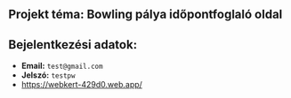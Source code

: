 ## Projekt téma: Bowling pálya időpontfoglaló oldal 
## Bejelentkezési adatok: 
- **Email:** `test@gmail.com`  
- **Jelszó:** `testpw`
- https://webkert-429d0.web.app/

